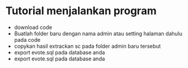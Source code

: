 <h1>Tutorial menjalankan program</h1>
<ul>
  <li>download code</li>
  <li>Buatlah folder baru dengan nama admin atau setting halaman dahulu pada code</li>
  <li>copykan hasil extrackan sc pada folder admin baru tersebut</
  li>
  <li>export evote.sql pada database anda</li>
  <li>export evote.sql pada database anda</li>

</ul>
